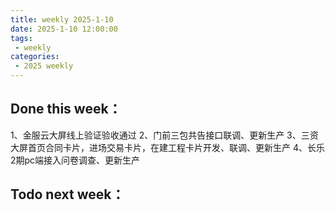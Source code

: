 ```yaml
---
title: weekly 2025-1-10
date: 2025-1-10 12:00:00
tags:
 - weekly
categories:
 - 2025 weekly
---
```

## Done this week：
1、金服云大屏线上验证验收通过
2、门前三包共告接口联调、更新生产
3、三资大屏首页合同卡片，进场交易卡片，在建工程卡片开发、联调、更新生产
4、长乐2期pc端接入问卷调查、更新生产

## Todo next week：
